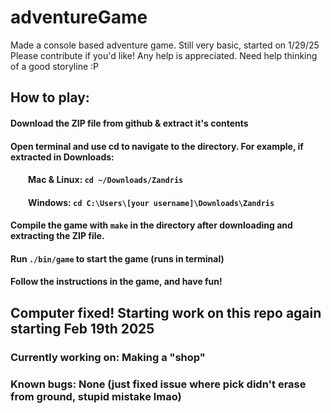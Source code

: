 # adventureGame
Made a console based adventure game. Still very basic, started on 1/29/25
Please contribute if you'd like! Any help is appreciated. Need help thinking of a good storyline :P

## How to play:
#### Download the ZIP file from github & extract it's contents
#### Open terminal and use cd to navigate to the directory. For example, if extracted in Downloads:
####     Mac & Linux: ``cd ~/Downloads/Zandris``
####     Windows: ``cd C:\Users\[your username]\Downloads\Zandris``
#### Compile the game with ``make`` in the directory after downloading and extracting the ZIP file.
#### Run ``./bin/game`` to start the game (runs in terminal)
#### Follow the instructions in the game, and have fun!

## Computer fixed! Starting work on this repo again starting Feb 19th 2025

### Currently working on: Making a "shop"
### Known bugs: None (just fixed issue where pick didn't erase from ground, stupid mistake lmao)
